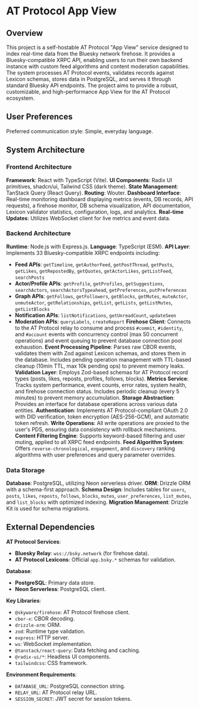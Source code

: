 # AT Protocol App View

## Overview

This project is a self-hostable AT Protocol "App View" service designed to index real-time data from the Bluesky network firehose. It provides a Bluesky-compatible XRPC API, enabling users to run their own backend instance with custom feed algorithms and content moderation capabilities. The system processes AT Protocol events, validates records against Lexicon schemas, stores data in PostgreSQL, and serves it through standard Bluesky API endpoints. The project aims to provide a robust, customizable, and high-performance App View for the AT Protocol ecosystem.

## User Preferences

Preferred communication style: Simple, everyday language.

## System Architecture

### Frontend Architecture

**Framework**: React with TypeScript (Vite).
**UI Components**: Radix UI primitives, shadcn/ui, Tailwind CSS (dark theme).
**State Management**: TanStack Query (React Query).
**Routing**: Wouter.
**Dashboard Interface**: Real-time monitoring dashboard displaying metrics (events, DB records, API requests), a firehose monitor, DB schema visualization, API documentation, Lexicon validator statistics, configuration, logs, and analytics.
**Real-time Updates**: Utilizes WebSocket client for live metrics and event data.

### Backend Architecture

**Runtime**: Node.js with Express.js.
**Language**: TypeScript (ESM).
**API Layer**: Implements 33 Bluesky-compatible XRPC endpoints including:
- **Feed APIs**: `getTimeline`, `getAuthorFeed`, `getPostThread`, `getPosts`, `getLikes`, `getRepostedBy`, `getQuotes`, `getActorLikes`, `getListFeed`, `searchPosts`
- **Actor/Profile APIs**: `getProfile`, `getProfiles`, `getSuggestions`, `searchActors`, `searchActorsTypeahead`, `getPreferences`, `putPreferences`
- **Graph APIs**: `getFollows`, `getFollowers`, `getBlocks`, `getMutes`, `muteActor`, `unmuteActor`, `getRelationships`, `getList`, `getLists`, `getListMutes`, `getListBlocks`
- **Notification APIs**: `listNotifications`, `getUnreadCount`, `updateSeen`
- **Moderation APIs**: `queryLabels`, `createReport`
**Firehose Client**: Connects to the AT Protocol relay to consume and process `#commit`, `#identity`, and `#account` events with concurrency control (max 50 concurrent operations) and event queuing to prevent database connection pool exhaustion.
**Event Processing Pipeline**: Parses raw CBOR events, validates them with Zod against Lexicon schemas, and stores them in the database. Includes pending operation management with TTL-based cleanup (10min TTL, max 10k pending ops) to prevent memory leaks.
**Validation Layer**: Employs Zod-based schemas for AT Protocol record types (posts, likes, reposts, profiles, follows, blocks).
**Metrics Service**: Tracks system performance, event counts, error rates, system health, and firehose connection status. Includes periodic cleanup (every 5 minutes) to prevent memory accumulation.
**Storage Abstraction**: Provides an interface for database operations across various data entities.
**Authentication**: Implements AT Protocol-compliant OAuth 2.0 with DID verification, token encryption (AES-256-GCM), and automatic token refresh.
**Write Operations**: All write operations are proxied to the user's PDS, ensuring data consistency with rollback mechanisms.
**Content Filtering Engine**: Supports keyword-based filtering and user muting, applied to all XRPC feed endpoints.
**Feed Algorithm System**: Offers `reverse-chronological`, `engagement`, and `discovery` ranking algorithms with user preferences and query parameter overrides.

### Data Storage

**Database**: PostgreSQL, utilizing Neon serverless driver.
**ORM**: Drizzle ORM with a schema-first approach.
**Schema Design**: Includes tables for `users`, `posts`, `likes`, `reposts`, `follows`, `blocks`, `mutes`, `user_preferences`, `list_mutes`, and `list_blocks` with optimized indexing.
**Migration Management**: Drizzle Kit is used for schema migrations.

## External Dependencies

**AT Protocol Services**:
- **Bluesky Relay**: `wss://bsky.network` (for firehose data).
- **AT Protocol Lexicons**: Official `app.bsky.*` schemas for validation.

**Database**:
- **PostgreSQL**: Primary data store.
- **Neon Serverless**: PostgreSQL client.

**Key Libraries**:
- `@skyware/firehose`: AT Protocol firehose client.
- `cbor-x`: CBOR decoding.
- `drizzle-orm`: ORM.
- `zod`: Runtime type validation.
- `express`: HTTP server.
- `ws`: WebSocket implementation.
- `@tanstack/react-query`: Data fetching and caching.
- `@radix-ui/*`: Headless UI components.
- `tailwindcss`: CSS framework.

**Environment Requirements**:
- `DATABASE_URL`: PostgreSQL connection string.
- `RELAY_URL`: AT Protocol relay URL.
- `SESSION_SECRET`: JWT secret for session tokens.
